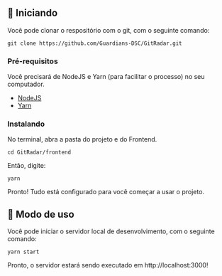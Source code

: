 ## 🏁 Iniciando

Você pode clonar o respositório com o git, com o seguinte comando:
```
git clone https://github.com/Guardians-DSC/GitRadar.git
```

### Pré-requisitos

Você precisará de NodeJS e Yarn (para facilitar o processo) no seu computador. <br>
- [NodeJS](https://nodejs.org/en/download/) <br>
- [Yarn](https://yarnpkg.com/getting-started/install)

### Instalando

No terminal, abra a pasta do projeto e do Frontend.
```
cd GitRadar/frontend
```
Então, digite:
```
yarn
```
Pronto! Tudo está configurado para você começar a usar o projeto.


## 🚀 Modo de uso

Você pode iniciar o servidor local de desenvolvimento, com o seguinte comando:
```
yarn start
```
Pronto, o servidor estará sendo executado em http://localhost:3000!
